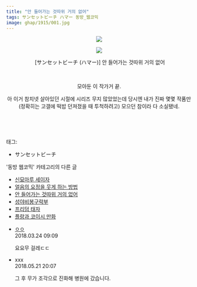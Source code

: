 ```yaml
---
title: "안 들어가는 것따위 거의 없어"
tags: サンセットビーチ ハマー 동방_웹코믹
image: ghap/1915/001.jpg
---
```

<div class="article">
<p style="text-align: center; clear: none; float: none;"><img src="{{ site.nasurl }}/ghap/1915/001.jpg"/></p>
<p style="text-align: center; clear: none; float: none;"><img src="{{ site.nasurl }}/ghap/1915/002.jpg"/></p>
<p style="text-align: center; clear: none; float: none;"> [サンセットビーチ (ハマー)] 안 들어가는 것따위 거의 없어</p>
<p style="text-align: center; clear: none; float: none;"><br/></p>
<p style="text-align: center; clear: none; float: none;">모아둔 이 작가거 끝.</p>
<p style="text-align: center; clear: none; float: none;">아 이거 참치넷 살아있던 시절에 시리즈 무지 많았었는데 당시엔 내가 진짜 몇몇 작품만 (정확히는 고갤에 떡밥 던져졌을 때 투척하려고) 모으던 참이라 다 소실됐네.</p>
<p style="text-align: center; clear: none; float: none;"><br/></p>
<p><br/></p>
</div><div class="tagTrail">
<p>태그: </p>
<ul>
<li>サンセットビーチ</li>
</ul>
</div><div class="another">
<p>'동방 웹코믹' 카테고리의 다른 글</p>
<ul>
<li><a href="/2016-08-31-ghap_1937">신묘마루 세이자</a></li>
<li><a href="/2016-08-31-ghap_1928">얼음의 요정을 웃게 하는 방법</a></li>
<li><a href="/2016-08-29-ghap_1915">안 들어가는 것따위 거의 없어</a></li>
<li><a href="/2016-08-29-ghap_1914">성야비봉구락부</a></li>
<li><a href="/2016-08-27-ghap_1870">프리덤 태자</a></li>
<li><a href="/2016-08-27-ghap_1862">플랑과 코이시 만화</a></li>
</ul>
</div><div class="cb_module cb_fluid">
<div class="cb_wrt cb_profile">
<div class="comment">
<ul>
<li class="cb_thumb_off" id="comment15225916">
<div class="cb_comment_area">
<div class="cb_info_area">
<div class="cb_section">
<span class="cb_nick_name"> <a href="http://http:/gggtttt" onclick="return openLinkInNewWindow(this)">ㅇㅇ</a></span>
</div>
<div class="cb_section">
<span class="cb_date">2018.03.24 09:09 </span>
</div>
</div>
<div class="cb_dsc_comment">
<p class="cb_dsc">
											요요무 걸레ㄷㄷ
										</p>
</div>
</div></li>
<li class="cb_thumb_off" id="comment15259747">
<div class="cb_comment_area">
<div class="cb_info_area">
<div class="cb_section">
<span class="cb_nick_name">xxx</span>
</div>
<div class="cb_section">
<span class="cb_date">2018.05.21 20:07 </span>
</div>
</div>
<div class="cb_dsc_comment">
<p class="cb_dsc">
											그 후 무가 조각으로 진화해 병원에 갔습니다.
										</p>
</div>
</div></li>
</ul>
</div>
</div><!-- commentList close -->
</div>
<br/>
<p id="refer"></p>
<br/>
